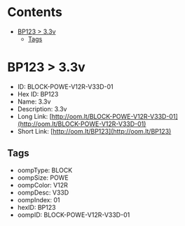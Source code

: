 



Contents
========

* [BP123 > 3.3v](#bp123--33v)
	* [Tags](#tags)

# BP123 > 3.3v

- ID: BLOCK-POWE-V12R-V33D-01
- Hex ID: BP123
- Name: 3.3v
- Description: 3.3v
- Long Link: [http://oom.lt/BLOCK-POWE-V12R-V33D-01](http://oom.lt/BLOCK-POWE-V12R-V33D-01)
- Short Link: [http://oom.lt/BP123](http://oom.lt/BP123)

## Tags

- oompType: BLOCK
- oompSize: POWE
- oompColor: V12R
- oompDesc: V33D
- oompIndex: 01
- hexID: BP123
- oompID: BLOCK-POWE-V12R-V33D-01
